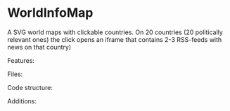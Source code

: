 # WorldInfoMap

A SVG world maps with clickable countries. 
On 20 countries (20 politically relevant ones) the click opens an iframe that contains 2-3 RSS-feeds with news on that country) 

Features: 


Files:


Code structure:


Additions: 





